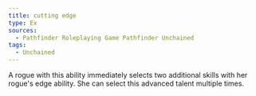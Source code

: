 ```yaml
---
title: cutting edge
type: Ex
sources:
  - Pathfinder Roleplaying Game Pathfinder Unchained
tags:
  - Unchained
---
```


A rogue with this ability immediately selects two additional skills with her rogue's edge ability. She can select this advanced talent multiple times.
